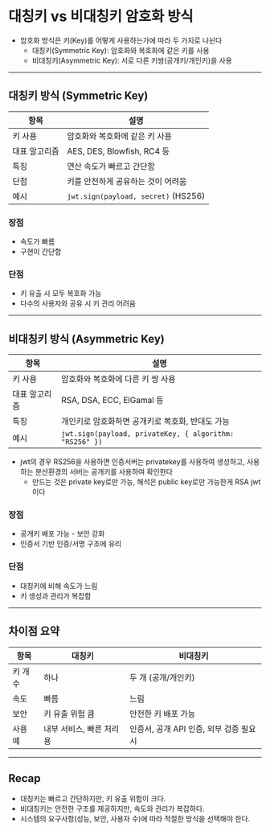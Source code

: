 # 대칭키 vs 비대칭키 암호화 방식

- 암호화 방식은 키(Key)를 어떻게 사용하는가에 따라 두 가지로 나뉜다
  - 대칭키(Symmetric Key): 암호화와 복호화에 같은 키를 사용
  - 비대칭키(Asymmetric Key): 서로 다른 키쌍(공개키/개인키)을 사용

---

## 대칭키 방식 (Symmetric Key)

| 항목          | 설명                                |
| ------------- | ----------------------------------- |
| 키 사용       | 암호화와 복호화에 같은 키 사용      |
| 대표 알고리즘 | AES, DES, Blowfish, RC4 등          |
| 특징          | 연산 속도가 빠르고 간단함           |
| 단점          | 키를 안전하게 공유하는 것이 어려움  |
| 예시          | `jwt.sign(payload, secret)` (HS256) |

### 장점

- 속도가 빠름
- 구현이 간단함

### 단점

- 키 유출 시 모두 복호화 가능
- 다수의 사용자와 공유 시 키 관리 어려움

---

## 비대칭키 방식 (Asymmetric Key)

| 항목          | 설명                                                    |
| ------------- | ------------------------------------------------------- |
| 키 사용       | 암호화와 복호화에 다른 키 쌍 사용                       |
| 대표 알고리즘 | RSA, DSA, ECC, ElGamal 등                               |
| 특징          | 개인키로 암호화하면 공개키로 복호화, 반대도 가능        |
| 예시          | `jwt.sign(payload, privateKey, { algorithm: "RS256" })` |

- jwt의 경우 RS256을 사용하면 인증서버는 privatekey를 사용하여 생성하고, 사용하는 분산환경의 서버는 공개키를 사용하여 확인한다
  - 만드는 것은 private key로만 가능, 해석은 public key로만 가능한게 RSA jwt이다

### 장점

- 공개키 배포 가능 - 보안 강화
- 인증서 기반 인증/서명 구조에 유리

### 단점

- 대칭키에 비해 속도가 느림
- 키 생성과 관리가 복잡함

---

## 차이점 요약

| 항목    | 대칭키                   | 비대칭키                                 |
| ------- | ------------------------ | ---------------------------------------- |
| 키 개수 | 하나                     | 두 개 (공개/개인키)                      |
| 속도    | 빠름                     | 느림                                     |
| 보안    | 키 유출 위험 큼          | 안전한 키 배포 가능                      |
| 사용 예 | 내부 서비스, 빠른 처리용 | 인증서, 공개 API 인증, 외부 검증 필요 시 |

---

## Recap

- 대칭키는 빠르고 간단하지만, 키 유출 위험이 크다.
- 비대칭키는 안전한 구조를 제공하지만, 속도와 관리가 복잡하다.
- 시스템의 요구사항(성능, 보안, 사용자 수)에 따라 적절한 방식을 선택해야 한다.
